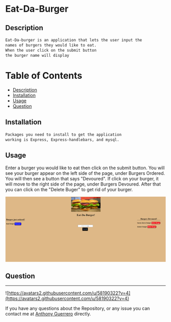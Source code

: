 # Eat-Da-Burger

## Description
``` 
Eat-Da-burger is an application that lets the user input the 
names of burgers they would like to eat. 
When the user click on the submit button 
the burger name will display
```

# Table of Contents 

* [Description](#Description)
* [Installation](#Installation)
* [Usage](#Usage)
* [Question](#Credits)


## Installation
```
Packages you need to install to get the application 
working is Express, Express-handlebars, and mysql.
```




## Usage

Enter a burger you would like to eat then click on the submit button. You will see your burger appear on the left side of the page, under Burgers Ordered.
You will then see a button that says "Devoured". If click on your burger, it will move to the right side of the page, under Burgers Devoured. After that you can click on the "Delete Buger" to get rid of your burger.

![home](/public/assets/Burger-app.png)



## Question
---
![https://avatars2.githubusercontent.com/u/58190322?v=4](https://avatars2.githubusercontent.com/u/58190322?v=4)

 If you have any questions about the Repository, or any issue you can contact me at [Anthony Guerrero](https://github.com/Anthony-G89) directly.


